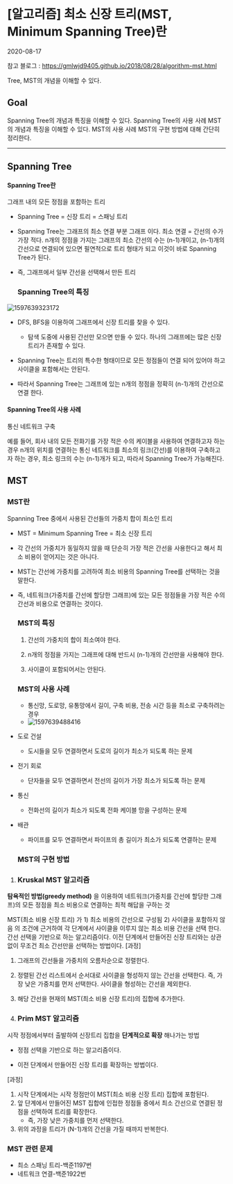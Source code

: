 # [알고리즘] 최소 신장 트리(MST, Minimum Spanning Tree)란

2020-08-17



참고 블로그 : <https://gmlwjd9405.github.io/2018/08/28/algorithm-mst.html>

Tree, MST의 개념을 이해할 수 있다.

## Goal

Spanning Tree의 개념과 특징을 이해할 수 있다.
Spanning Tree의 사용 사례
MST의 개념과 특징을 이해할 수 있다.
MST의 사용 사례
MST의 구현 방법에 대해 간단히 정리한다.

----

## Spanning Tree

#### Spanning Tree란

그래프 내의 모든 정점을 포함하는 트리

* Spanning Tree = 신장 트리 = 스패닝 트리

* Spanning Tree는 그래프의 최소 연결 부분 그래프 이다.
  최소 연결 = 간선의 수가 가장 적다.
  n개의 정점을 가지는 그래프의 최소 간선의 수는 (n-1)개이고, (n-1)개의 간선으로 연결되어 있으면 필연적으로 트리 형태가 되고 이것이 바로 Spanning Tree가 된다.

* 즉, 그래프에서 일부 간선을 선택해서 만든 트리



  ### Spanning Tree의 특징

![1597639323172](C:\Users\user\AppData\Roaming\Typora\typora-user-images\1597639323172.png)

* DFS, BFS을 이용하여 그래프에서 신장 트리를 찾을 수 있다.
   * 탐색 도중에 사용된 간선만 모으면 만들 수 있다.
    하나의 그래프에는 많은 신장 트리가 존재할 수 있다.

 * Spanning Tree는 트리의 특수한 형태이므로 모든 정점들이 연결 되어 있어야 하고 사이클을 포함해서는 안된다.

* 따라서 Spanning Tree는 그래프에 있는 n개의 정점을 정확히 (n-1)개의 간선으로 연결 한다.


#### Spanning Tree의 사용 사례

통신 네트워크 구축

예를 들어, 회사 내의 모든 전화기를 가장 적은 수의 케이블을 사용하여 연결하고자 하는 경우
n개의 위치를 연결하는 통신 네트워크를 최소의 링크(간선)를 이용하여 구축하고자 하는 경우, 최소 링크의 수는 (n-1)개가 되고, 따라서 Spanning Tree가 가능해진다.

## MST

### MST란

Spanning Tree 중에서 사용된 간선들의 가중치 합이 최소인 트리

* MST = Minimum Spanning Tree = 최소 신장 트리

* 각 간선의 가중치가 동일하지 않을 때 단순히 가장 적은 간선을 사용한다고 해서 최소 비용이 얻어지는 것은 아니다.

* MST는 간선에 가중치를 고려하여 최소 비용의 Spanning Tree를 선택하는 것을 말한다.

* 즉, 네트워크(가중치를 간선에 할당한 그래프)에 있는 모든 정점들을 가장 적은 수의 간선과 비용으로 연결하는 것이다.



  ### MST의 특징

  1. 간선의 가중치의 합이 최소여야 한다.

  2. n개의 정점을 가지는 그래프에 대해 반드시 (n-1)개의 간선만을 사용해야 한다.

  3. 사이클이 포함되어서는 안된다.


  ### MST의 사용 사례

  * 통신망, 도로망, 유통망에서 길이, 구축 비용, 전송 시간 등을 최소로 구축하려는 경우
  * ![1597639488416](C:\Users\user\AppData\Roaming\Typora\typora-user-images\1597639488416.png)

* 도로 건설

  - 도시들을 모두 연결하면서 도로의 길이가 최소가 되도록 하는 문제

* 전기 회로

  * 단자들을 모두 연결하면서 전선의 길이가 가장 최소가 되도록 하는 문제

* 통신

  * 전화선의 길이가 최소가 되도록 전화 케이블 망을 구성하는 문제

* 배관

  * 파이프를 모두 연결하면서 파이프의 총 길이가 최소가 되도록 연결하는 문제



  ### MST의 구현 방법

1. ### Kruskal MST 알고리즘

  **탐욕적인 방법(greedy method)** 을 이용하여 네트워크(가중치를 간선에 할당한 그래프)의 모든 정점을 최소 비용으로 연결하는 최적 해답을 구하는 것

MST(최소 비용 신장 트리) 가 1) 최소 비용의 간선으로 구성됨 2) 사이클을 포함하지 않음 의 조건에 근거하여 각 단계에서 사이클을 이루지 않는 최소 비용 간선을 선택 한다.
간선 선택을 기반으로 하는 알고리즘이다.
이전 단계에서 만들어진 신장 트리와는 상관없이 무조건 최소 간선만을 선택하는 방법이다.
[과정]

1. 그래프의 간선들을 가중치의 오름차순으로 정렬한다.
2. 정렬된 간선 리스트에서 순서대로 사이클을 형성하지 않는 간선을 선택한다.
   즉, 가장 낮은 가중치를 먼저 선택한다.
   사이클을 형성하는 간선을 제외한다.
3. 해당 간선을 현재의 MST(최소 비용 신장 트리)의 집합에 추가한다.


2. ### Prim MST 알고리즘

  시작 정점에서부터 출발하여 신장트리 집합을 **단계적으로 확장** 해나가는 방법

* 정점 선택을 기반으로 하는 알고리즘이다.

* 이전 단계에서 만들어진 신장 트리를 확장하는 방법이다.


[과정]

1. 시작 단계에서는 시작 정점만이 MST(최소 비용 신장 트리) 집합에 포함된다.
2. 앞 단계에서 만들어진 MST 집합에 인접한 정점들 중에서 최소 간선으로 연결된 정점을 선택하여 트리를 확장한다.
   * 즉, 가장 낮은 가중치를 먼저 선택한다.
3. 위의 과정을 트리가 (N-1)개의 간선을 가질 때까지 반복한다.


### MST 관련 문제

* 최소 스패닝 트리-백준1197번
* 네트워크 연결-백준1922번